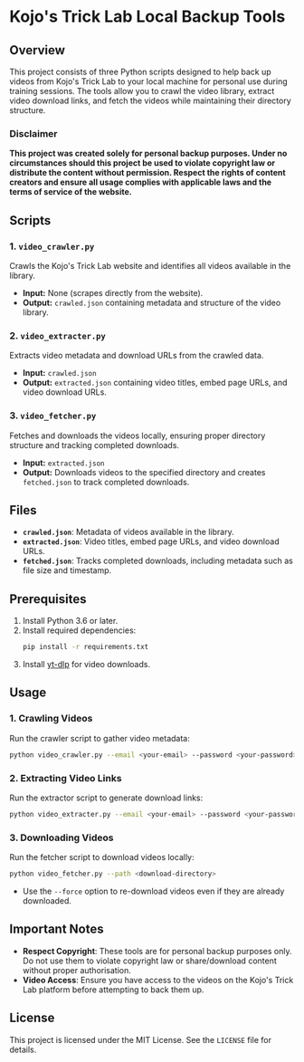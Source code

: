 # Kojo's Trick Lab Local Backup Tools

## Overview
This project consists of three Python scripts designed to help back up videos from Kojo's Trick Lab to your local machine for personal use during training sessions. The tools allow you to crawl the video library, extract video download links, and fetch the videos while maintaining their directory structure.

### Disclaimer
**This project was created solely for personal backup purposes. Under no circumstances should this project be used to violate copyright law or distribute the content without permission. Respect the rights of content creators and ensure all usage complies with applicable laws and the terms of service of the website.**

## Scripts
### 1. `video_crawler.py`
Crawls the Kojo's Trick Lab website and identifies all videos available in the library.

- **Input:** None (scrapes directly from the website).
- **Output:** `crawled.json` containing metadata and structure of the video library.

### 2. `video_extracter.py`
Extracts video metadata and download URLs from the crawled data.

- **Input:** `crawled.json`
- **Output:** `extracted.json` containing video titles, embed page URLs, and video download URLs.

### 3. `video_fetcher.py`
Fetches and downloads the videos locally, ensuring proper directory structure and tracking completed downloads.

- **Input:** `extracted.json`
- **Output:** Downloads videos to the specified directory and creates `fetched.json` to track completed downloads.

## Files
- **`crawled.json`**: Metadata of videos available in the library.
- **`extracted.json`**: Video titles, embed page URLs, and video download URLs.
- **`fetched.json`**: Tracks completed downloads, including metadata such as file size and timestamp.

## Prerequisites
1. Install Python 3.6 or later.
2. Install required dependencies:
   ```bash
   pip install -r requirements.txt
   ```
3. Install [yt-dlp](https://github.com/yt-dlp/yt-dlp) for video downloads.

## Usage
### 1. Crawling Videos
Run the crawler script to gather video metadata:
```bash
python video_crawler.py --email <your-email> --password <your-password>
```

### 2. Extracting Video Links
Run the extractor script to generate download links:
```bash
python video_extracter.py --email <your-email> --password <your-password>
```

### 3. Downloading Videos
Run the fetcher script to download videos locally:
```bash
python video_fetcher.py --path <download-directory>
```
- Use the `--force` option to re-download videos even if they are already downloaded.

## Important Notes
- **Respect Copyright**: These tools are for personal backup purposes only. Do not use them to violate copyright law or share/download content without proper authorisation.
- **Video Access**: Ensure you have access to the videos on the Kojo's Trick Lab platform before attempting to back them up.

## License
This project is licensed under the MIT License. See the `LICENSE` file for details.

